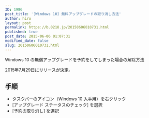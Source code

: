 ```yaml
---
ID: 1986
post_title: '[Windows 10] 無料アップグレードの取り消し方法'
author: hiro
layout: post
permalink: https://b.0218.jp/20150606010731.html
published: true
post_date: 2015-06-06 01:07:31
modified_date: false
slug: 20150606010731.html
---
```

Windows 10 の無償アップグレードを予約をしてしまった場合の解除方法

2015年7月29日にリリースが決定。
<!--more-->
<h2>手順</h2>
<ul>
  <li>タスクバーのアイコン（Windows 10 入手用）を右クリック
  <li>[アップグレード ステータスのチェック] を選択
  <li>[予約の取り消し] を選択
</ul>